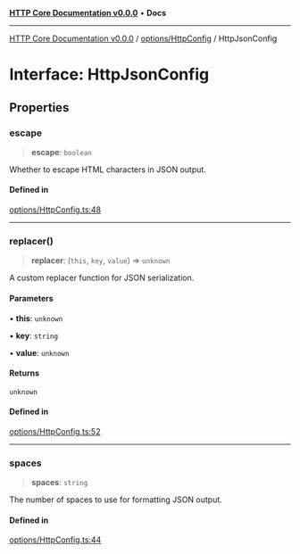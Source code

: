 [**HTTP Core Documentation v0.0.0**](../../../README.md) • **Docs**

***

[HTTP Core Documentation v0.0.0](../../../modules.md) / [options/HttpConfig](../README.md) / HttpJsonConfig

# Interface: HttpJsonConfig

## Properties

### escape

> **escape**: `boolean`

Whether to escape HTML characters in JSON output.

#### Defined in

[options/HttpConfig.ts:48](https://github.com/stonemjs/http-core/blob/3497087dac965583296f5092cd519a9aa0728373/src/options/HttpConfig.ts#L48)

***

### replacer()

> **replacer**: (`this`, `key`, `value`) => `unknown`

A custom replacer function for JSON serialization.

#### Parameters

• **this**: `unknown`

• **key**: `string`

• **value**: `unknown`

#### Returns

`unknown`

#### Defined in

[options/HttpConfig.ts:52](https://github.com/stonemjs/http-core/blob/3497087dac965583296f5092cd519a9aa0728373/src/options/HttpConfig.ts#L52)

***

### spaces

> **spaces**: `string`

The number of spaces to use for formatting JSON output.

#### Defined in

[options/HttpConfig.ts:44](https://github.com/stonemjs/http-core/blob/3497087dac965583296f5092cd519a9aa0728373/src/options/HttpConfig.ts#L44)
